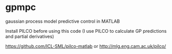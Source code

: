 # gpmpc
gaussian process model predictive control in MATLAB

Install PILCO before using this code (I use PILCO to calculate GP predictions and partial derivatives)

https://github.com/ICL-SML/pilco-matlab or http://mlg.eng.cam.ac.uk/pilco/
